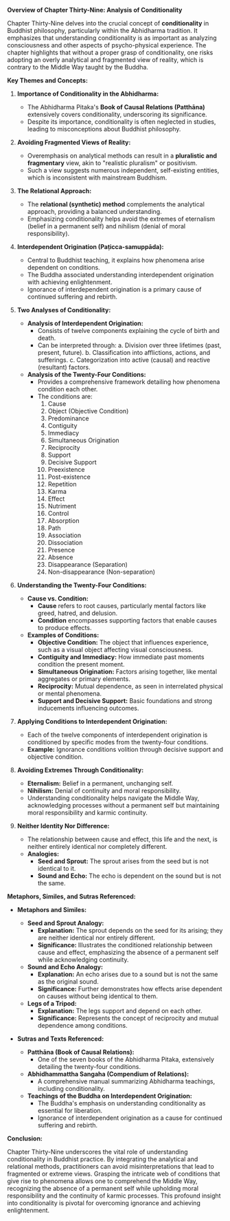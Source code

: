 **Overview of Chapter Thirty-Nine: Analysis of Conditionality**

Chapter Thirty-Nine delves into the crucial concept of **conditionality** in Buddhist philosophy, particularly within the Abhidharma tradition. It emphasizes that understanding conditionality is as important as analyzing consciousness and other aspects of psycho-physical experience. The chapter highlights that without a proper grasp of conditionality, one risks adopting an overly analytical and fragmented view of reality, which is contrary to the Middle Way taught by the Buddha.

**Key Themes and Concepts:**

1. **Importance of Conditionality in the Abhidharma:**
   - The Abhidharma Pitaka's **Book of Causal Relations (Patthāna)** extensively covers conditionality, underscoring its significance.
   - Despite its importance, conditionality is often neglected in studies, leading to misconceptions about Buddhist philosophy.

2. **Avoiding Fragmented Views of Reality:**
   - Overemphasis on analytical methods can result in a **pluralistic and fragmentary** view, akin to "realistic pluralism" or positivism.
   - Such a view suggests numerous independent, self-existing entities, which is inconsistent with mainstream Buddhism.

3. **The Relational Approach:**
   - The **relational (synthetic) method** complements the analytical approach, providing a balanced understanding.
   - Emphasizing conditionality helps avoid the extremes of eternalism (belief in a permanent self) and nihilism (denial of moral responsibility).

4. **Interdependent Origination (Paṭicca-samuppāda):**
   - Central to Buddhist teaching, it explains how phenomena arise dependent on conditions.
   - The Buddha associated understanding interdependent origination with achieving enlightenment.
   - Ignorance of interdependent origination is a primary cause of continued suffering and rebirth.

5. **Two Analyses of Conditionality:**
   - **Analysis of Interdependent Origination:**
     - Consists of twelve components explaining the cycle of birth and death.
     - Can be interpreted through:
       a. Division over three lifetimes (past, present, future).
       b. Classification into afflictions, actions, and sufferings.
       c. Categorization into active (causal) and reactive (resultant) factors.
   - **Analysis of the Twenty-Four Conditions:**
     - Provides a comprehensive framework detailing how phenomena condition each other.
     - The conditions are:
       1. Cause
       2. Object (Objective Condition)
       3. Predominance
       4. Contiguity
       5. Immediacy
       6. Simultaneous Origination
       7. Reciprocity
       8. Support
       9. Decisive Support
       10. Preexistence
       11. Post-existence
       12. Repetition
       13. Karma
       14. Effect
       15. Nutriment
       16. Control
       17. Absorption
       18. Path
       19. Association
       20. Dissociation
       21. Presence
       22. Absence
       23. Disappearance (Separation)
       24. Non-disappearance (Non-separation)

6. **Understanding the Twenty-Four Conditions:**
   - **Cause vs. Condition:**
     - **Cause** refers to root causes, particularly mental factors like greed, hatred, and delusion.
     - **Condition** encompasses supporting factors that enable causes to produce effects.
   - **Examples of Conditions:**
     - **Objective Condition:** The object that influences experience, such as a visual object affecting visual consciousness.
     - **Contiguity and Immediacy:** How immediate past moments condition the present moment.
     - **Simultaneous Origination:** Factors arising together, like mental aggregates or primary elements.
     - **Reciprocity:** Mutual dependence, as seen in interrelated physical or mental phenomena.
     - **Support and Decisive Support:** Basic foundations and strong inducements influencing outcomes.

7. **Applying Conditions to Interdependent Origination:**
   - Each of the twelve components of interdependent origination is conditioned by specific modes from the twenty-four conditions.
   - **Example:** Ignorance conditions volition through decisive support and objective condition.

8. **Avoiding Extremes Through Conditionality:**
   - **Eternalism:** Belief in a permanent, unchanging self.
   - **Nihilism:** Denial of continuity and moral responsibility.
   - Understanding conditionality helps navigate the Middle Way, acknowledging processes without a permanent self but maintaining moral responsibility and karmic continuity.

9. **Neither Identity Nor Difference:**
   - The relationship between cause and effect, this life and the next, is neither entirely identical nor completely different.
   - **Analogies:**
     - **Seed and Sprout:** The sprout arises from the seed but is not identical to it.
     - **Sound and Echo:** The echo is dependent on the sound but is not the same.

**Metaphors, Similes, and Sutras Referenced:**

- **Metaphors and Similes:**
  - **Seed and Sprout Analogy:**
    - **Explanation:** The sprout depends on the seed for its arising; they are neither identical nor entirely different.
    - **Significance:** Illustrates the conditioned relationship between cause and effect, emphasizing the absence of a permanent self while acknowledging continuity.
  - **Sound and Echo Analogy:**
    - **Explanation:** An echo arises due to a sound but is not the same as the original sound.
    - **Significance:** Further demonstrates how effects arise dependent on causes without being identical to them.
  - **Legs of a Tripod:**
    - **Explanation:** The legs support and depend on each other.
    - **Significance:** Represents the concept of reciprocity and mutual dependence among conditions.

- **Sutras and Texts Referenced:**
  - **Patthāna (Book of Causal Relations):**
    - One of the seven books of the Abhidharma Pitaka, extensively detailing the twenty-four conditions.
  - **Abhidhammattha Sangaha (Compendium of Relations):**
    - A comprehensive manual summarizing Abhidharma teachings, including conditionality.
  - **Teachings of the Buddha on Interdependent Origination:**
    - The Buddha's emphasis on understanding conditionality as essential for liberation.
    - Ignorance of interdependent origination as a cause for continued suffering and rebirth.

**Conclusion:**

Chapter Thirty-Nine underscores the vital role of understanding conditionality in Buddhist practice. By integrating the analytical and relational methods, practitioners can avoid misinterpretations that lead to fragmented or extreme views. Grasping the intricate web of conditions that give rise to phenomena allows one to comprehend the Middle Way, recognizing the absence of a permanent self while upholding moral responsibility and the continuity of karmic processes. This profound insight into conditionality is pivotal for overcoming ignorance and achieving enlightenment.
